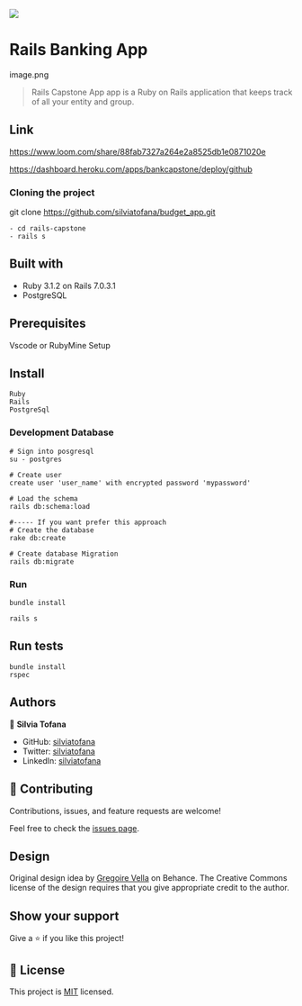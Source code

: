 
![](https://img.shields.io/badge/Microverse-blueviolet)
# Rails Banking App
image.png

>Rails Capstone App app is a Ruby on Rails application that keeps track of all your entity and group.

## Link 
https://www.loom.com/share/88fab7327a264e2a8525db1e0871020e



https://dashboard.heroku.com/apps/bankcapstone/deploy/github


### Cloning the project

git clone https://github.com/silviatofana/budget_app.git <Your-Build-Directory>
``` 
- cd rails-capstone
- rails s
```


## Built with
- Ruby 3.1.2 on Rails 7.0.3.1
- PostgreSQL

## Prerequisites

Vscode or RubyMine
Setup

## Install
    Ruby
    Rails
    PostgreSql

### Development Database

```
# Sign into posgresql
su - postgres

# Create user
create user 'user_name' with encrypted password 'mypassword'

# Load the schema
rails db:schema:load

#----- If you want prefer this approach
# Create the database
rake db:create

# Create database Migration
rails db:migrate
```

### Run

```
bundle install

rails s
```

## Run tests
```
bundle install
rspec
```

## Authors

👤 **Silvia Tofana**

- GitHub: [silviatofana](https://github.com/silviatofana)
- Twitter: [silviatofana](https://twitter.com/silviatofana)
- LinkedIn: [silviatofana](https://linkedin.com/in/silviatofana)


## 🤝 Contributing

Contributions, issues, and feature requests are welcome!

Feel free to check the [issues page](https://github.com/silviatofana/budget_app/issues).

## Design

Original design idea by [Gregoire Vella](https://www.behance.net/gregoirevella) on Behance.
The Creative Commons license of the design requires that you give appropriate credit to the author. 
## Show your support

Give a ⭐️ if you like this project!

## 📝 License

This project is [MIT](./MIT.md) licensed.

